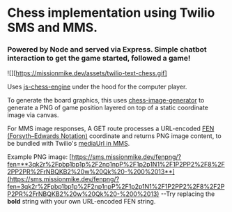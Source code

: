 # Chess implementation using Twilio SMS and MMS.

### Powered by Node and served via Express. Simple chatbot interaction to get the game started, followed a game!

![][https://missionmike.dev/assets/twilio-text-chess.gif]

Uses [js-chess-engine](https://www.npmjs.com/package/js-chess-engine) under the hood for the computer player. 

To generate the board graphics, this uses [chess-image-generator](https://www.npmjs.com/package/chess-image-generator) to generate a PNG of game position layered on top of a static coordinate image via canvas.

For MMS image responses, A GET route processes a URL-encoded [FEN (Forsyth–Edwards Notation)](https://en.wikipedia.org/wiki/Forsyth%E2%80%93Edwards_Notation "Wikipedia - Forsyth–Edwards Notation") coordinate and returns PNG image content, to be bundled with Twilio's [mediaUrl in MMS](https://www.twilio.com/docs/sms/send-messages#include-media-in-your-messages). 

Example PNG image: [https://sms.missionmike.dev/fenpng/?fen=**3qk2r%2Fpbp1bp1p%2F2np1npP%2F1p2p1N1%2F1P2PP2%2F8%2F2PP2PR%2FrNBQKB2%20w%20Qk%20-%200%2013**](https://sms.missionmike.dev/fenpng/?fen=3qk2r%2Fpbp1bp1p%2F2np1npP%2F1p2p1N1%2F1P2PP2%2F8%2F2PP2PR%2FrNBQKB2%20w%20Qk%20-%200%2013) --Try replacing the **bold** string with your own URL-encoded FEN string.
